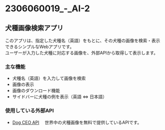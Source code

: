 # 2306060019_-_AI-2

## 犬種画像検索アプリ

このアプリは、指定した犬種名（英語）をもとに、その犬種の画像を検索・表示できるシンプルなWebアプリです。  
ユーザーが入力した犬種に対応する画像を、外部APIから取得して表示します。

### 主な機能

- 犬種名（英語）を入力して画像を検索
- 画像の表示
- 画像のダウンロード機能
- サイドバーに犬種の例を表示（英語 ⇔ 日本語）

### 使用している外部API

- [Dog CEO API](https://dog.ceo/dog-api/)
　世界中の犬種画像を無料で提供しているAPIです。
